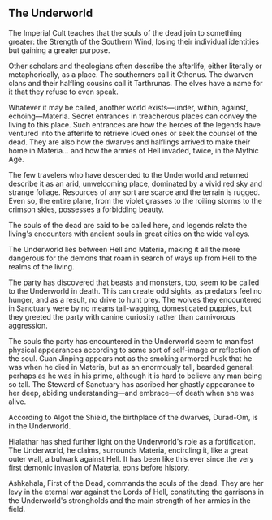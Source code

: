 ## The Underworld

The Imperial Cult teaches that the souls of the dead join to something greater: the Strength of the Southern Wind, losing their individual identities but gaining a greater purpose.

Other scholars and theologians often describe the afterlife, either literally or metaphorically, as a place. The southerners call it Cthonus. The dwarven clans and their halfling cousins call it Tarthrunas. The elves have a name for it that they refuse to even speak.

Whatever it may be called, another world exists—under, within, against, echoing—Materia. Secret entrances in treacherous places can convey the living to this place. Such entrances are how the heroes of the legends have ventured into the afterlife to retrieve loved ones or seek the counsel of the dead. They are also how the dwarves and halflings arrived to make their home in Materia... and how the armies of Hell invaded, twice, in the Mythic Age.

The few travelers who have descended to the Underworld and returned describe it as an arid, unwelcoming place, dominated by a vivid red sky and strange foliage. Resources of any sort are scarce and the terrain is rugged. Even so, the entire plane, from the violet grasses to the roiling storms to the crimson skies, possesses a forbidding beauty.

The souls of the dead are said to be called here, and legends relate the living's encounters with ancient souls in great cities on the wide valleys.

The Underworld lies between Hell and Materia, making it all the more dangerous for the demons that roam in search of ways up from Hell to the realms of the living.

The party has discovered that beasts and monsters, too, seem to be called to the Underworld in death. This can create odd sights, as predators feel no hunger, and as a result, no drive to hunt prey. The wolves they encountered in Sanctuary were by no means tail-wagging, domesticated puppies, but they greeted the party with canine curiosity rather than carnivorous aggression.

The souls the party has encountered in the Underworld seem to manifest physical appearances according to some sort of self-image or reflection of the soul. Guan Jinping appears not as the smoking armored husk that he was when he died in Materia, but as an enormously tall, bearded general: perhaps as he was in his prime, although it is hard to believe any man being so tall. The Steward of Sanctuary has ascribed her ghastly appearance to her deep, abiding understanding—and embrace—of death when she was alive.

According to Algot the Shield, the birthplace of the dwarves, Durad-Om, is in the Underworld.

Hialathar has shed further light on the Underworld's role as a fortification. The Underworld, he claims, surrounds Materia, encircling it, like a great outer wall, a bulwark against Hell. It has been like this ever since the very first demonic invasion of Materia, eons before history.

Ashkahala, First of the Dead, commands the souls of the dead. They are her levy in the eternal war against the Lords of Hell, constituting the garrisons in the Underworld's strongholds and the main strength of her armies in the field.